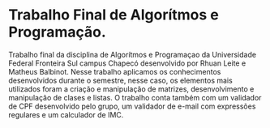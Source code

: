 # Trabalho Final de Algorítmos e Programação.

Trabalho final da disciplina de Algorítmos e Programaçao da Universidade Federal Fronteira Sul campus Chapecó desenvolvido por Rhuan Leite e Matheus Balbinot. Nesse trabalho aplicamos os conhecimentos desenvolvidos durante o semestre, nesse caso, os elementos mais utilizados foram a criação e manipulação de matrizes, desenvolvimento e manipulação de clases e listas. O trabalho conta também com um validador de CPF desenvolvido pelo grupo, um validador de e-mail com expressões regulares e um calculador de IMC.  
